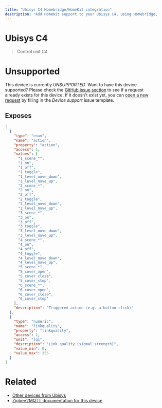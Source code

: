 ```yaml
---
title: "Ubisys C4 Homebridge/HomeKit integration"
description: "Add HomeKit support to your Ubisys C4, using Homebridge, Zigbee2MQTT and homebridge-z2m."
---
```

<!---
This file has been GENERATED using src/docgen/docgen.ts
DO NOT EDIT THIS FILE MANUALLY!
-->
# Ubisys C4
> Control unit C4


# Unsupported
This device is currently *UNSUPPORTED*.
Want to have this device supported? Please check the [GitHub issue section](https://github.com/itavero/homebridge-z2m/issues?q=C4) to see if a request already exists for this device.
If it doesn't exist yet, you can [open a new request](https://github.com/itavero/homebridge-z2m/issues/new?assignees=&labels=enhancement&template=device_support.md&title=%5BDevice%5D+Ubisys+C4) by filling in the _Device support_ issue template.

## Exposes
```json
[
  {
    "type": "enum",
    "name": "action",
    "property": "action",
    "access": 1,
    "values": [
      "1_scene_*",
      "1_on",
      "1_off",
      "1_toggle",
      "1_level_move_down",
      "1_level_move_up",
      "2_scene_*",
      "2_on",
      "2_off",
      "2_toggle",
      "2_level_move_down",
      "2_level_move_up",
      "3_scene_*",
      "3_on",
      "3_off",
      "3_toggle",
      "3_level_move_down",
      "3_level_move_up",
      "4_scene_*",
      "4_on",
      "4_off",
      "4_toggle",
      "4_level_move_down",
      "4_level_move_up",
      "5_scene_*",
      "5_cover_open",
      "5_cover_close",
      "5_cover_stop",
      "6_scene_*",
      "6_cover_open",
      "6_cover_close",
      "6_cover_stop"
    ],
    "description": "Triggered action (e.g. a button click)"
  },
  {
    "type": "numeric",
    "name": "linkquality",
    "property": "linkquality",
    "access": 1,
    "unit": "lqi",
    "description": "Link quality (signal strength)",
    "value_min": 0,
    "value_max": 255
  }
]
```
# Related
* [Other devices from Ubisys](../index.md#ubisys)
* [Zigbee2MQTT documentation for this device](https://www.zigbee2mqtt.io/devices/C4.html)